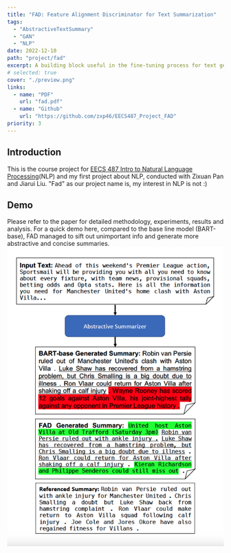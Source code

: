 ```yaml
---
title: "FAD: Feature Alignment Discriminator for Text Summarization"
tags:
  - "AbstractiveTextSummary"
  - "GAN"
  - "NLP"
date: 2022-12-10
path: "project/fad"
excerpt: A building block useful in the fine-tuning process for text generators like BART, which addresses problems of discreteness in adversarial learning for NLP, better captures the word distribution, and achieves SOTA ROUGE score of abstractive text summarization in DailyMail/CNN dataset. 
# selected: true
cover: "./preview.png"
links:
  - name: "PDF"
    url: "fad.pdf"
  - name: "Github"
    url: "https://github.com/zxp46/EECS487_Project_FAD"
priority: 3
---
```


## Introduction
This is the course project for [EECS 487 Intro to Natural Language Processing](https://web.eecs.umich.edu/~wangluxy/courses/eecs487_wn2022/eecs487_wn2022.html)(NLP) and my first project about NLP, conducted with Zixuan Pan and Jiarui Liu. "Fad" as our project name is, my interest in NLP is not :)
## Demo
Please refer to the paper for detailed methodology, experiments, results and analysis. For a quick demo here, compared to the base line model (BART-base), FAD managed to sift out unimportant info and generate more abstractive and concise summaries.
![demo](./demo.png)
